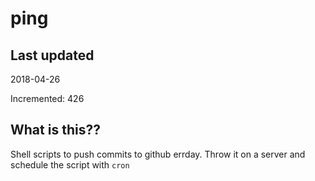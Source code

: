# ping

## Last updated
2018-04-26

Incremented: 426

## What is this??
Shell scripts to push commits to github errday. Throw it on a server and schedule the script with `cron`

